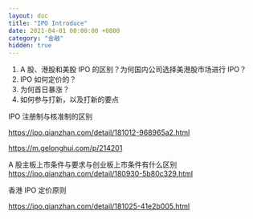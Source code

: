 ```yaml
---
layout: doc
title: "IPO Introduce"
date: 2021-04-01 00:00:00 +0800
category: "金融"
hidden: true
---
```


1. A 股、港股和美股 IPO 的区别？为何国内公司选择美港股市场进行 IPO？
2. IPO 如何定价的？
3. 为何首日暴涨？
4. 如何参与打新，以及打新的要点

IPO 注册制与核准制的区别

https://ipo.qianzhan.com/detail/181012-968965a2.html

https://m.gelonghui.com/p/214201

A 股主板上市条件与要求与创业板上市条件有什么区别
https://ipo.qianzhan.com/detail/180930-5b80c329.html

香港 IPO 定价原则

https://ipo.qianzhan.com/detail/181025-41e2b005.html
